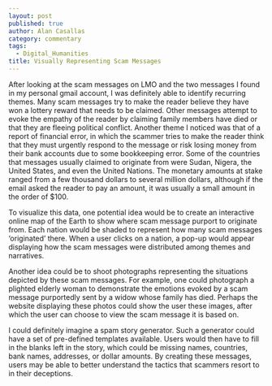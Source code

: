 ```yaml
---
layout: post
published: true
author: Alan Casallas
category: commentary
tags: 
  - Digital_Humanities
title: Visually Representing Scam Messages
---
```



After looking at the scam messages on LMO and the two messages I found in my personal gmail account, I was definitely able to identify recurring themes. Many scam messages try to make the reader believe they have won a lottery reward that needs to be claimed. Other messages attempt to evoke the empathy of the reader by claiming family members have died or that they are fleeing political conflict. Another theme I noticed was that of a report of financial error, in which the scammer tries to make the reader think that they must urgently respond to the message or risk losing money from their bank accounts due to some bookkeeping error. Some of the countries that messages usually claimed to originate from were Sudan, Nigera, the United States, and even the United Nations. The monetary amounts at stake ranged from a few thousand dollars to several million dollars, although if the email asked the reader to pay an amount, it was usually a small amount in the order of $100.

To visualize this data, one potential idea would be to create an interactive online map of the Earth to show where scam message purport to originate from. Each nation would be shaded to represent how many scam messages ‘originated’ there. When a user clicks on a nation, a pop-up would appear displaying how the scam messages were distributed among themes and narratives.

Another idea could be to shoot photographs representing the situations depicted by these scam messages. For example, one could photograph a plighted elderly woman to demonstrate the emotions evoked by a scam message purportedly sent by a widow whose family has died. Perhaps the website displaying these photos could show the user these images, after which the user can choose to view the scam message it is based on.

I could definitely imagine a spam story generator. Such a generator could have a set of pre-defined templates available. Users would then have to fill in the blanks left in the story, which could be missing names, countries, bank names, addresses, or dollar amounts. By creating these messages, users may be able to better understand the tactics that scammers resort to in their deceptions.
